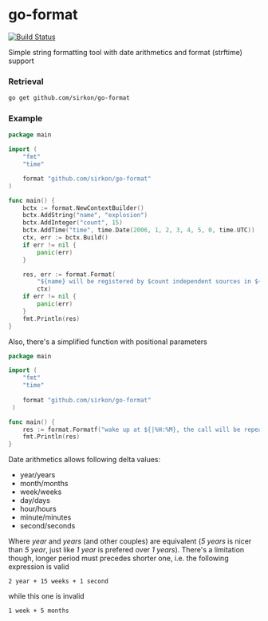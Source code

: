 # go-format
[![Build Status](https://travis-ci.org/sirkon/go-format.svg?branch=master)](https://travis-ci.org/sirkon/go-format)

Simple string formatting tool with date arithmetics and format (strftime) support

### Retrieval
```bash
go get github.com/sirkon/go-format
```

### Example

```go
package main

import (
	"fmt"
	"time"

	format "github.com/sirkon/go-format"
)

func main() {
	bctx := format.NewContextBuilder()
	bctx.AddString("name", "explosion")
	bctx.AddInteger("count", 15)
	bctx.AddTime("time", time.Date(2006, 1, 2, 3, 4, 5, 0, time.UTC))
	ctx, err := bctx.Build()
	if err != nil {
		panic(err)
	}

	res, err := format.Format(
		"${name} will be registered by $count independent sources in ${ time + 1 day | %Y-%m-%d } at ${ time | %H:%M:%S }",
		ctx)
	if err != nil {
		panic(err)
	}
	fmt.Println(res)
}
```

Also, there's a simplified function with positional parameters

```go
package main

import (
 	"fmt"
 	"time"
 
 	format "github.com/sirkon/go-format"
 )

func main() {
	res := format.Formatf("wake up at ${|%H:%M}, the call will be repeated ${} times", time.Date(2006, 1, 2, 3, 4, 5, 0, time.UTC), 5)
	fmt.Println(res)
}
```

Date arithmetics allows following delta values:

* year/years
* month/months
* week/weeks
* day/days
* hour/hours
* minute/minutes
* second/seconds

Where *year* and *years* (and other couples) are equivalent (*5 years* is nicer than *5 year*, just like *1 year* is prefered over *1 years*).
There's a limitation though, longer period must precedes shorter one, i.e. the following expression is valid

```
2 year + 15 weeks + 1 second
```

while this one is invalid

```
1 week + 5 months
```
